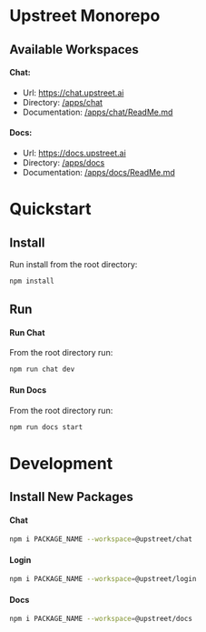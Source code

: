 # Upstreet Monorepo
## Available Workspaces

#### Chat:
- Url: https://chat.upstreet.ai
- Directory: [/apps/chat](https://github.com/UpstreetAI/monorepo/tree/main/apps/chat)
- Documentation: [/apps/chat/ReadMe.md](https://github.com/UpstreetAI/monorepo/blob/main/apps/chat/README.md)

#### Docs:
- Url: https://docs.upstreet.ai
- Directory: [/apps/docs](https://github.com/UpstreetAI/monorepo/tree/main/apps/docs)
- Documentation: [/apps/docs/ReadMe.md](https://github.com/UpstreetAI/monorepo/blob/main/apps/chat/README.md)

# Quickstart

## Install
Run install from the root directory:
```bash
npm install
```

## Run
#### Run Chat
From the root directory run:
```bash
npm run chat dev
```
#### Run Docs
From the root directory run:
```bash
npm run docs start
```

# Development

## Install New Packages

#### Chat
```bash
npm i PACKAGE_NAME --workspace=@upstreet/chat
```

#### Login
```bash
npm i PACKAGE_NAME --workspace=@upstreet/login
```

#### Docs
```bash
npm i PACKAGE_NAME --workspace=@upstreet/docs
```
